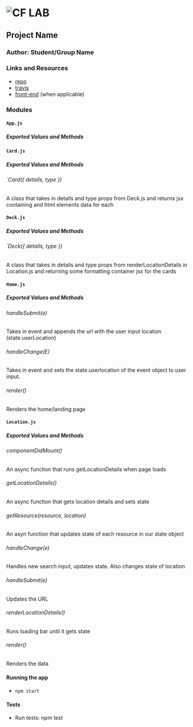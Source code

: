 ![CF](http://i.imgur.com/7v5ASc8.png) LAB
=================================================

## Project Name

### Author: Student/Group Name

### Links and Resources
* [repo](https://github.com/TannerSeramur/30-city-explorer)
* [travis](https://www.travis-ci.com/TannerSeramur/30-city-explorer)
* [front-end](http://xyz.com) (when applicable)

### Modules

#### `App.js`
##### Exported Values and Methods

#### `Card.js`
##### Exported Values and Methods
###### `Card({ details, type })
A class that takes in details and type props from Deck.js and returns jsx containing and html elements data for each

#### `Deck.js`
##### Exported Values and Methods
###### `Deck({ details, type })
A class that takes in details and type props from renderLocationDetails in Location.js and returning some formatting container jsx for the cards

#### `Home.js`
##### Exported Values and Methods
###### handleSubmit(e)
Takes in event and appends the url with the user input location (state.userLocation)

###### handleChange(E)
Takes in event and sets the state.userlocation of the event object to user input.

###### render()
Renders the home/landing page

#### `Location.js`
##### Exported Values and Methods
###### componentDidMount()
An async function that runs getLocationDetails when page loads

###### getLocationDetails()
An async function that gets location details and sets state

###### getResource(resource, location)
An asyn function that updates state of each resource in our state object

###### handleChange(e)
Handles new search input, updates state. Also changes state of location

###### handleSubmit(e)
Updates the URL

###### renderLocationDetails()
Runs loading bar until it gets state 

###### render()
Renders the data


#### Running the app
* `npm start`
  
#### Tests
* Run tests: npm test


